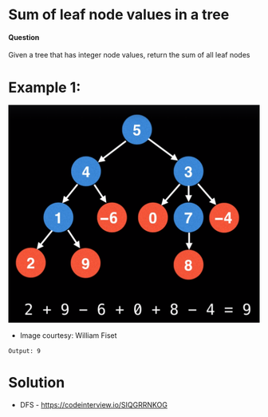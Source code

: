 # Sum of leaf node values in a tree
 
 
#### Question
Given a tree that has integer node values, return the sum of all leaf nodes
# Example 1:
![Example1](input_SumofLeafNodes.png)
 - Image courtesy: William Fiset
```
Output: 9
 ```
 
# Solution
* DFS - https://codeinterview.io/SIQGRRNKOG
